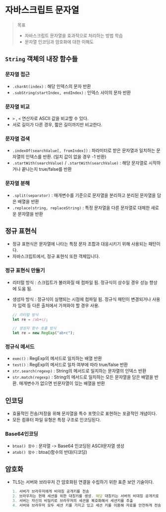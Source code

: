 # 자바스크립트 문자열

> 목표
>
> - 자바스크립트 문자열을 효과적으로 처리하는 방법 학습
> - 문자열 인코딩과 암호화에 대한 이해도

## `String` 객체의 내장 함수들

### 문자열 접근

- `.charAt(index)` : 해당 인덱스의 문자 반환
- `.subString(startIndex, endIndex)` : 인덱스 사이의 문자 반환

### 문자열 비교

- `>` , `<` 연산자로 ASCII 값을 비교할 수 있다.
- 서로 길이가 다른 경우, 짧은 길이까지만 비교한다.

### 문자열 검색

- `.indexOf(searchValue[, fromIndex])` : 파라미터로 받은 문자열과 일치하는 문자열의 인덱스를 반환. (일치 값이 없을 경우 -1 반환)
- `.startWith(searchValue)` / `.startWith(searchValue)` : 해당 문자열로 시작하거나 끝나는지 true/false를 반환

### 문자열 분해

- `.split(separator)` : 매개변수를 기준으로 문자열을 분리하고 분리된 문자열을 담은 배열을 반환
- `.replace(string, replaceString)` : 특정 문자열을 다른 문자열로 대체한 새로운 문자열을 반환

## 정규 표현식

- 정규 표현식은 문자열에 나타는 특정 문자 조합과 대응시키기 위해 사용되는 패턴이다.
- 자바스크립트에서, 정규 표현식 또한 객체입니다.

### 정규 표현식 만들기

- 리터럴 방식 : 스크립트가 불러와질 때 컴파일 됨. 정규식이 상수일 경우 성능 향상에 도움 됨.
- 생성자 방식 : 정규식이 실행되는 시점에 컴파일 됨. 정규식 패턴이 변경되거나 사용자 입력 등 다른 출처에서 가져와야 할 경우 사용.

  ```js
  // 리터럴 방식
  let re = /ab+c/;

  // 생성자 함수 호출 방식
  let re = new RegExp("ab+c");
  ```

### 정규식 메서드

- `exec()` : RegExp의 메서드로 일치하는 배열 반환
- `test()` : RegExp의 메서드로 일차 여부에 따라 true/false 반환
- `str.search(regexp)` : String의 메서드로 일치하는 문자열의 인덱스 반환
- `str.match(regexp)` : String의 메서드로 일치하는 모든 문자열을 담은 배열을 반환. 매개변수가 없으면 빈문자열이 있는 배열을 반환

## 인코딩

- 효율적인 전송/저장을 위해 문자열을 특수 포맷으로 표현하는 포괄적인 개념이다.
- 모든 컴퓨터 파일 유형은 특정 구조로 인코딩된다.

### Base64인코딩

- `btoa() 함수` : 문자열 -> Base64 인코딩된 ASCII문자열 생성
- `atob() 함수` : btoa()함수의 반대(디코딩)

## 암호화

- TLS는 서버와 브라우저 간 암호화된 연결을 수립하기 위한 표준 보안 기술이다.
  ```js
  1. 서버가 브라우저에게 비대칭 공개키를 전송
  2. 브라우저는 현재 세션을 위한 대칭키를 생성. 해당 대칭키는 서버의 비대칭 공개키로 암호화됨.
  3. 서버는 자신의 비밀키로 브라우저의 세션을 복호화해서 세션키를 추출
  4. 서버와 브라우저 모두 세션 키를 가지고 있고 세션 키를 이용해 자료를 안전하게 전송함
  ```

